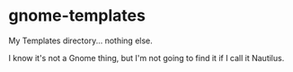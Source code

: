 # gnome-templates
My Templates directory... nothing else. 

I know it's not a Gnome thing, but I'm not going to find it if I call it Nautilus. 
